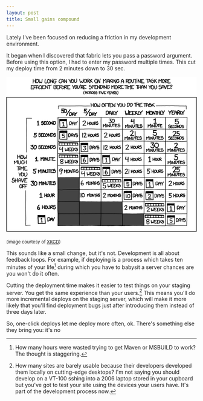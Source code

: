 ```yaml
---
layout: post
title: Small gains compound
---
```

Lately I've been focused on reducing a friction in my development environment. 

It began when I discovered that fabric lets you pass a password argument. Before using this option, I had to enter my password multiple times. This cut my deploy time from 2 minutes down to 30 sec. 

![Xkcd chart](/images/small_gains/is_it_worth_the_time.png)

<small>(image courtesy of [XKCD](http://xkcd.com))</small>

This sounds like a small change, but it's not. Development is all about feedback loops. For example, if deploying is a process which takes ten minutes of your life[^maven] during which you have to babysit a server chances are you won't do it often.

Cutting the deployment time makes it easier to test things on your staging server. You get the same experience than your users.[^parallax] This means you'll do more incremental deploys on the staging server, which will make it more likely that you'll find deployment bugs just after introducing them instead of three days later.


So, one-click deploys let me deploy more often, ok. There's something else they bring you: it's no

[^parallax]: How many sites are barely usable because their developers developed them locally on cutting-edge desktops? I'm not saying you should develop on a VT-100 sshing into a 2006 laptop stored in your cupboard but you've got to test your site using the devices your users have. It's part of the development process now.

[^maven]: How many hours were wasted trying to get Maven or MSBUILD to work? The thought is staggering.
